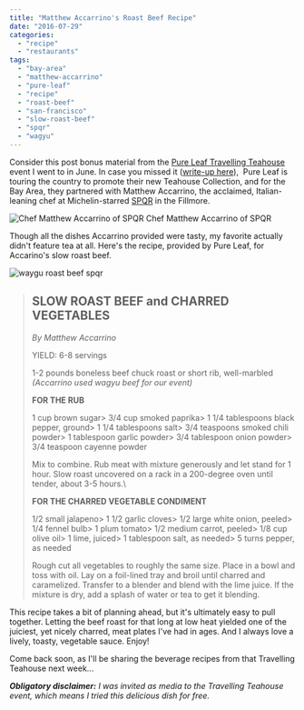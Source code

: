 ```yaml
---
title: "Matthew Accarrino's Roast Beef Recipe"
date: "2016-07-29"
categories:
  - "recipe"
  - "restaurants"
tags:
  - "bay-area"
  - "matthew-accarrino"
  - "pure-leaf"
  - "recipe"
  - "roast-beef"
  - "san-francisco"
  - "slow-roast-beef"
  - "spqr"
  - "wagyu"
---
```


Consider this post bonus material from the [Pure Leaf Travelling Teahouse](http://pureleaf.com/) event I went to in June. In case you missed it ([write-up here](http://thegourmez.com/2016/06/29/pairing-pure-leafs-teahouse-collection-with-spqrs-finesse/)),  Pure Leaf is touring the country to promote their new Teahouse Collection, and for the Bay Area, they partnered with Matthew Accarrino, the acclaimed, Italian-leaning chef at Michelin-starred [SPQR](http://spqrsf.com/) in the Fillmore.




<div class="caption">

![Chef Matthew Accarrino of SPQR](http://s3.amazonaws.com/thegourmez-wpmedia/2016/06/Pure-Leaf-SPQR-05-500x350.jpg) Chef Matthew Accarrino of SPQR</div>


Though all the dishes Accarrino provided were tasty, my favorite actually didn't feature tea at all. Here's the recipe, provided by Pure Leaf, for Accarino's slow roast beef.

![waygu roast beef spqr](http://s3.amazonaws.com/thegourmez-wpmedia/2016/06/Pure-Leaf-SPQR-10-500x334.jpg)

> ## SLOW ROAST BEEF and CHARRED VEGETABLES
>
> _By Matthew Accarrino_
>
> YIELD: 6-8 servings
>
> 1-2 pounds boneless beef chuck roast or short rib, well-marbled _(Accarrino used wagyu beef for our event)_
>
> **FOR THE RUB** 
>
> 1 cup brown sugar>
> 3/4 cup smoked paprika>
> 1 1/4 tablespoons black pepper, ground>
> 1 1/4 tablespoons salt>
> 3/4 teaspoons smoked chili powder>
> 1 tablespoon garlic powder>
> 3/4 tablespoon onion powder>
> 3/4 teaspoon cayenne powder
>
> Mix to combine. Rub meat with mixture generously and let stand for 1 hour. Slow roast uncovered on a rack in a 200-degree oven until tender, about 3-5 hours.\
>
> **FOR THE CHARRED VEGETABLE CONDIMENT**
>
> 1/2 small jalapeno>
> 1 1/2 garlic cloves>
> 1/2 large white onion, peeled>
> 1/4 fennel bulb>
> 1 plum tomato>
> 1/2 medium carrot, peeled>
> 1/8 cup olive oil>
> 1 lime, juiced>
> 1 tablespoon salt, as needed>
> 5 turns pepper, as needed
>
> Rough cut all vegetables to roughly the same size. Place in a bowl and toss with oil. Lay on a foil-lined tray and broil until charred and caramelized. Transfer to a blender and blend with the lime juice. If the mixture is dry, add a splash of water or tea to get it blending.

This recipe takes a bit of planning ahead, but it's ultimately easy to pull together. Letting the beef roast for that long at low heat yielded one of the juiciest, yet nicely charred, meat plates I've had in ages. And I always love a lively, toasty, vegetable sauce. Enjoy!

Come back soon, as I'll be sharing the beverage recipes from that Travelling Teahouse next week...

_**Obligatory disclaimer:** I was invited as media to the Travelling Teahouse event, which means I tried this delicious dish for free._
